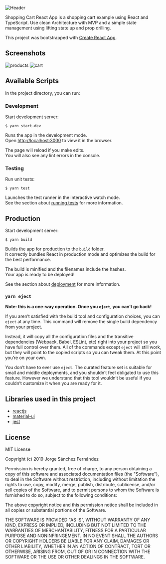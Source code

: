 ![Header](https://user-images.githubusercontent.com/5593590/68601208-2af3f480-04a4-11ea-853e-14b251966ca2.png)

Shopping Cart React App is a shopping cart example using React and TypeScript. Use clean Architecture with MVP and a simple state management using lifting state up and prop drilling.

This project was bootstrapped with [Create React App](https://create-react-app.dev/).

## Screenshots

![products](https://user-images.githubusercontent.com/5593590/69054813-b0c7f080-0a0c-11ea-99e5-9af5da86d740.png)
![cart](https://user-images.githubusercontent.com/5593590/69054815-b0c7f080-0a0c-11ea-880d-7f902cfae00d.png)

## Available Scripts

In the project directory, you can run:

### Development

Start development server:

```
$ yarn start-dev
```

Runs the app in the development mode.<br />
Open [http://localhost:3000](http://localhost:3000) to view it in the browser.

The page will reload if you make edits.<br />
You will also see any lint errors in the console.

### Testing

Run unit tests:

```
$ yarn test
```

Launches the test runner in the interactive watch mode.<br />
See the section about [running tests](https://facebook.github.io/create-react-app/docs/running-tests) for more information.

## Production

Start development server:
```
$ yarn build
```

Builds the app for production to the `build` folder.<br />
It correctly bundles React in production mode and optimizes the build for the best performance.

The build is minified and the filenames include the hashes.<br />
Your app is ready to be deployed!

See the section about [deployment](https://facebook.github.io/create-react-app/docs/deployment) for more information.

### `yarn eject`

**Note: this is a one-way operation. Once you `eject`, you can’t go back!**

If you aren’t satisfied with the build tool and configuration choices, you can `eject` at any time. This command will remove the single build dependency from your project.

Instead, it will copy all the configuration files and the transitive dependencies (Webpack, Babel, ESLint, etc) right into your project so you have full control over them. All of the commands except `eject` will still work, but they will point to the copied scripts so you can tweak them. At this point you’re on your own.

You don’t have to ever use `eject`. The curated feature set is suitable for small and middle deployments, and you shouldn’t feel obligated to use this feature. However we understand that this tool wouldn’t be useful if you couldn’t customize it when you are ready for it.

## Libraries used in this project
* [reactjs](https://reactjs.org/)
* [material-ui](https://material-ui.com/)
* [jest](https://jestjs.io/)

## License

MIT License

Copyright (c) 2019 Jorge Sánchez Fernández

Permission is hereby granted, free of charge, to any person obtaining a copy
of this software and associated documentation files (the "Software"), to deal
in the Software without restriction, including without limitation the rights
to use, copy, modify, merge, publish, distribute, sublicense, and/or sell
copies of the Software, and to permit persons to whom the Software is
furnished to do so, subject to the following conditions:

The above copyright notice and this permission notice shall be included in all
copies or substantial portions of the Software.

THE SOFTWARE IS PROVIDED "AS IS", WITHOUT WARRANTY OF ANY KIND, EXPRESS OR
IMPLIED, INCLUDING BUT NOT LIMITED TO THE WARRANTIES OF MERCHANTABILITY,
FITNESS FOR A PARTICULAR PURPOSE AND NONINFRINGEMENT. IN NO EVENT SHALL THE
AUTHORS OR COPYRIGHT HOLDERS BE LIABLE FOR ANY CLAIM, DAMAGES OR OTHER
LIABILITY, WHETHER IN AN ACTION OF CONTRACT, TORT OR OTHERWISE, ARISING FROM,
OUT OF OR IN CONNECTION WITH THE SOFTWARE OR THE USE OR OTHER DEALINGS IN THE
SOFTWARE.

